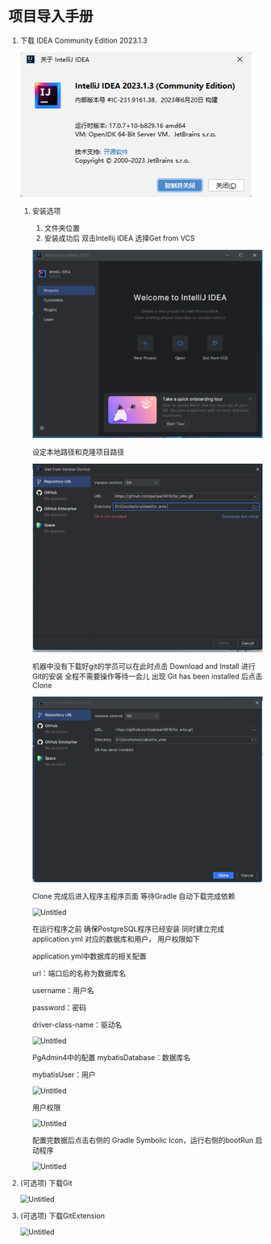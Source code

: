 # 项目导入手册

1. 下载 IDEA Community Edition 2023.1.3
    
    ![idea](https://github.com/paripari0616/Resourses/blob/main/vx_img_idea.png?raw=true)
    
    1. 安装选项
        1. 文件夹位置
        2. 安装成功后 双击Intellij IDEA 选择Get from VCS
        
        ![idea_install_s01](https://github.com/paripari0616/Resourses/blob/main/vx_img_20230807193734.png?raw=true)
        
        设定本地路径和克隆项目路径
        
        ![idea_install_s02](https://github.com/paripari0616/Resourses/blob/main/vx_img_20230807193821.png?raw=true)
        
        机器中没有下载好git的学员可以在此时点击 Download and Install 进行Git的安装 全程不需要操作等待一会儿 出现 Git has been installed 后点击 Clone
        
        ![idea_install_s03](https://github.com/paripari0616/Resourses/blob/main/vx_img_20230807193827.png?raw=true)
        
        Clone 完成后进入程序主程序页面 等待Gradle 自动下载完成依赖
        
        ![Untitled](%E9%A1%B9%E7%9B%AE%E5%AF%BC%E5%85%A5%E6%89%8B%E5%86%8C%2071c5b04d0b194c0da009a71acac65aa7/Untitled%204.png)
        
        在运行程序之前 确保PostgreSQL程序已经安装 同时建立完成 application.yml 对应的数据库和用户， 用户权限如下
        
        application.yml中数据库的相关配置
        
        url：端口后的名称为数据库名
        
        username：用户名
        
        password：密码
        
        driver-class-name：驱动名
        
        ![Untitled](%E9%A1%B9%E7%9B%AE%E5%AF%BC%E5%85%A5%E6%89%8B%E5%86%8C%2071c5b04d0b194c0da009a71acac65aa7/Untitled%205.png)
        
        PgAdmin4中的配置
              mybatisDatabase：数据库名
        
        mybatisUser：用户
        
        ![Untitled](%E9%A1%B9%E7%9B%AE%E5%AF%BC%E5%85%A5%E6%89%8B%E5%86%8C%2071c5b04d0b194c0da009a71acac65aa7/Untitled%206.png)
        
        用户权限
        
        ![Untitled](%E9%A1%B9%E7%9B%AE%E5%AF%BC%E5%85%A5%E6%89%8B%E5%86%8C%2071c5b04d0b194c0da009a71acac65aa7/Untitled%207.png)
        
        配置完数据后点击右侧的 Gradle Symbolic Icon，运行右侧的bootRun 启动程序
        
        ![Untitled](%E9%A1%B9%E7%9B%AE%E5%AF%BC%E5%85%A5%E6%89%8B%E5%86%8C%2071c5b04d0b194c0da009a71acac65aa7/Untitled%208.png)
        
2. (可选项) 下载Git
    
    ![Untitled](%E9%A1%B9%E7%9B%AE%E5%AF%BC%E5%85%A5%E6%89%8B%E5%86%8C%2071c5b04d0b194c0da009a71acac65aa7/Untitled%209.png)
    
3. (可选项) 下载GitExtension
    
    ![Untitled](%E9%A1%B9%E7%9B%AE%E5%AF%BC%E5%85%A5%E6%89%8B%E5%86%8C%2071c5b04d0b194c0da009a71acac65aa7/Untitled%2010.png)
